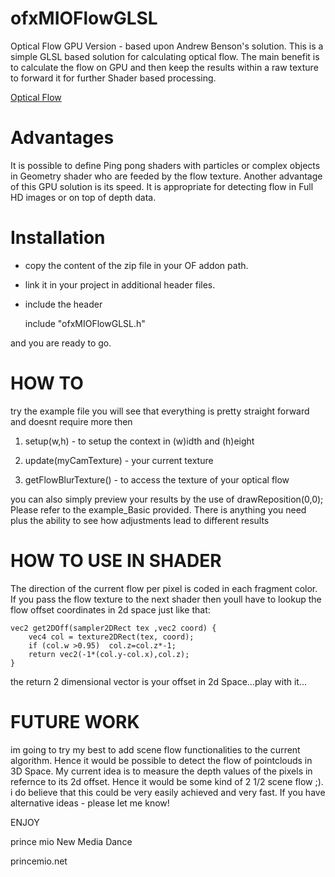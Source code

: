 ofxMIOFlowGLSL
==============

Optical Flow GPU Version - based upon Andrew Benson's solution.
This is a simple GLSL based solution for calculating optical flow. The main benefit is to calculate the flow on GPU and then 
keep the results within a raw texture to forward it for further Shader based processing.

[Optical Flow](https://github.com/princemio/ofxMIOFlowGLSL/blob/master/opticalFlow.png)



Advantages
======================
It is possible to define Ping pong shaders with particles or complex objects in Geometry shader who are feeded by the flow texture.
Another advantage of this GPU solution is its speed. It is appropriate for detecting flow in Full HD images or on top of depth data.


Installation
======================
- copy the content of the zip file in your OF addon path. 
- link it in your project in additional header files.
- include the header
  
  include "ofxMIOFlowGLSL.h"

and you are ready to go.


HOW TO
======================
try the example file you will see that everything is pretty straight forward and doesnt require more then

1) setup(w,h) - to setup the context in (w)idth and (h)eight

2) update(myCamTexture) - your current texture

3) getFlowBlurTexture() - to access the texture of your optical flow

you can also simply preview your results by the use of drawReposition(0,0); 
Please refer to the example_Basic provided. There is anything you need plus the ability to see how adjustments lead
to different results


HOW TO USE IN SHADER
======================
The direction of the current flow per pixel is coded in each fragment color. If you pass the flow texture to the next 
shader then youll have to lookup the flow offset coordinates in 2d space just like that:

	vec2 get2DOff(sampler2DRect tex ,vec2 coord) {
		vec4 col = texture2DRect(tex, coord);
		if (col.w >0.95)  col.z=col.z*-1;
		return vec2(-1*(col.y-col.x),col.z);
	}

the return 2 dimensional vector is your offset in 2d Space...play with it...


FUTURE WORK
======================
im going to try my best to add scene flow functionalities to the current algorithm. Hence it would be possible to detect
the flow of pointclouds in 3D Space. My current idea is to measure the depth values of the pixels in refernce to its 2d offset.
Hence it would be some kind of 2 1/2 scene flow ;). i do believe that this could be very easily achieved and very fast. If you
have alternative ideas - please let me know!



ENJOY

prince mio
New Media Dance

princemio.net
